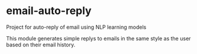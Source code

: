 # email-auto-reply
Project for auto-reply of email using NLP learning models

This module generates simple replys to emails in the same style as the user
based on their email history.
